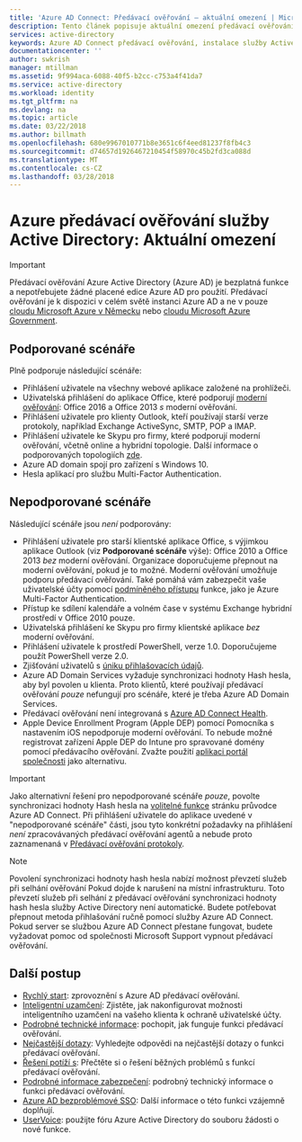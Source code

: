 ```yaml
---
title: 'Azure AD Connect: Předávací ověřování – aktuální omezení | Microsoft Docs'
description: Tento článek popisuje aktuální omezení předávací ověřování Azure Active Directory (Azure AD)
services: active-directory
keywords: Azure AD Connect předávací ověřování, instalace služby Active Directory, požadované součásti pro Azure AD, jednotné přihlašování, jednotné přihlašování
documentationcenter: ''
author: swkrish
manager: mtillman
ms.assetid: 9f994aca-6088-40f5-b2cc-c753a4f41da7
ms.service: active-directory
ms.workload: identity
ms.tgt_pltfrm: na
ms.devlang: na
ms.topic: article
ms.date: 03/22/2018
ms.author: billmath
ms.openlocfilehash: 680e9967010771b8e3651c6f4eed81237f8fb4c3
ms.sourcegitcommit: d74657d1926467210454f58970c45b2fd3ca088d
ms.translationtype: MT
ms.contentlocale: cs-CZ
ms.lasthandoff: 03/28/2018
---
```

# <a name="azure-active-directory-pass-through-authentication-current-limitations"></a>Azure předávací ověřování služby Active Directory: Aktuální omezení

>[!IMPORTANT]
>Předávací ověřování Azure Active Directory (Azure AD) je bezplatná funkce a nepotřebujete žádné placené edice Azure AD pro použití. Předávací ověřování je k dispozici v celém světě instanci Azure AD a ne v pouze [cloudu Microsoft Azure v Německu](http://www.microsoft.de/cloud-deutschland) nebo [cloudu Microsoft Azure Government](https://azure.microsoft.com/features/gov/).

## <a name="supported-scenarios"></a>Podporované scénáře

Plně podporuje následující scénáře:

- Přihlášení uživatele na všechny webové aplikace založené na prohlížeči.
- Uživatelská přihlášení do aplikace Office, které podporují [moderní ověřování](https://aka.ms/modernauthga): Office 2016 a Office 2013 _s_ moderní ověřování.
- Přihlášení uživatele pro klienty Outlook, kteří používají starší verze protokoly, například Exchange ActiveSync, SMTP, POP a IMAP.
- Přihlášení uživatele ke Skypu pro firmy, které podporují moderní ověřování, včetně online a hybridní topologie. Další informace o podporovaných topologiích [zde](https://technet.microsoft.com/library/mt803262.aspx).
- Azure AD domain spojí pro zařízení s Windows 10.
- Hesla aplikací pro službu Multi-Factor Authentication.

## <a name="unsupported-scenarios"></a>Nepodporované scénáře

Následující scénáře jsou _není_ podporovány:

- Přihlášení uživatele pro starší klientské aplikace Office, s výjimkou aplikace Outlook (viz **Podporované scénáře** výše): Office 2010 a Office 2013 _bez_ moderní ověřování. Organizace doporučujeme přepnout na moderní ověřování, pokud je to možné. Moderní ověřování umožňuje podporu předávací ověřování. Také pomáhá vám zabezpečit vaše uživatelské účty pomocí [podmíněného přístupu](../active-directory-conditional-access-azure-portal.md) funkce, jako je Azure Multi-Factor Authentication.
- Přístup ke sdílení kalendáře a volném čase v systému Exchange hybridní prostředí v Office 2010 pouze.
- Uživatelská přihlášení ke Skypu pro firmy klientské aplikace _bez_ moderní ověřování.
- Přihlášení uživatele k prostředí PowerShell, verze 1.0. Doporučujeme použít PowerShell verze 2.0.
- Zjišťování uživatelů s [úniku přihlašovacích údajů](../active-directory-reporting-risk-events.md#leaked-credentials).
- Azure AD Domain Services vyžaduje synchronizaci hodnoty Hash hesla, aby byl povolen u klienta. Proto klientů, které používají předávací ověřování _pouze_ nefungují pro scénáře, které je třeba Azure AD Domain Services.
- Předávací ověřování není integrovaná s [Azure AD Connect Health](../connect-health/active-directory-aadconnect-health.md).
- Apple Device Enrollment Program (Apple DEP) pomocí Pomocníka s nastavením iOS nepodporuje moderní ověřování. To nebude možné registrovat zařízení Apple DEP do Intune pro spravované domény pomocí předávacího ověřování. Zvažte použití [aplikaci portál společnosti](https://blogs.technet.microsoft.com/intunesupport/2018/02/08/support-for-multi-token-dep-and-authentication-with-company-portal/) jako alternativu.

>[!IMPORTANT]
>Jako alternativní řešení pro nepodporované scénáře _pouze_, povolte synchronizaci hodnoty Hash hesla na [volitelné funkce](active-directory-aadconnect-get-started-custom.md#optional-features) stránku průvodce Azure AD Connect. Při přihlášení uživatele do aplikace uvedené v "nepodporované scénáře" části, jsou tyto konkrétní požadavky na přihlášení _není_ zpracovávaných předávací ověřování agentů a nebude proto zaznamenaná v [ Předávací ověřování protokoly](active-directory-aadconnect-troubleshoot-pass-through-authentication.md#collecting-pass-through-authentication-agent-logs).

>[!NOTE]
Povolení synchronizaci hodnoty hash hesla nabízí možnost převzetí služeb při selhání ověřování Pokud dojde k narušení na místní infrastrukturu. Toto převzetí služeb při selhání z předávací ověřování synchronizaci hodnoty hash hesla služby Active Directory není automatické. Budete potřebovat přepnout metoda přihlašování ručně pomocí služby Azure AD Connect. Pokud server se službou Azure AD Connect přestane fungovat, budete vyžadovat pomoc od společnosti Microsoft Support vypnout předávací ověřování.

## <a name="next-steps"></a>Další postup
- [Rychlý start](active-directory-aadconnect-pass-through-authentication-quick-start.md): zprovoznění s Azure AD předávací ověřování.
- [Inteligentní uzamčení](active-directory-aadconnect-pass-through-authentication-smart-lockout.md): Zjistěte, jak nakonfigurovat možnosti inteligentního uzamčení na vašeho klienta k ochraně uživatelské účty.
- [Podrobné technické informace](active-directory-aadconnect-pass-through-authentication-how-it-works.md): pochopit, jak funguje funkci předávací ověřování.
- [Nejčastější dotazy](active-directory-aadconnect-pass-through-authentication-faq.md): Vyhledejte odpovědi na nejčastější dotazy o funkci předávací ověřování.
- [Řešení potíží s](active-directory-aadconnect-troubleshoot-pass-through-authentication.md): Přečtěte si o řešení běžných problémů s funkcí předávací ověřování.
- [Podrobné informace zabezpečení](active-directory-aadconnect-pass-through-authentication-security-deep-dive.md): podrobný technický informace o funkci předávací ověřování.
- [Azure AD bezproblémové SSO](active-directory-aadconnect-sso.md): Další informace o této funkci vzájemně doplňují.
- [UserVoice](https://feedback.azure.com/forums/169401-azure-active-directory/category/160611-directory-synchronization-aad-connect): použijte fóru Azure Active Directory do souboru žádosti o nové funkce.
